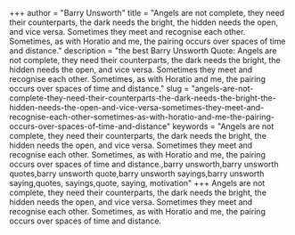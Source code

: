 +++
author = "Barry Unsworth"
title = "Angels are not complete, they need their counterparts, the dark needs the bright, the hidden needs the open, and vice versa. Sometimes they meet and recognise each other. Sometimes, as with Horatio and me, the pairing occurs over spaces of time and distance."
description = "the best Barry Unsworth Quote: Angels are not complete, they need their counterparts, the dark needs the bright, the hidden needs the open, and vice versa. Sometimes they meet and recognise each other. Sometimes, as with Horatio and me, the pairing occurs over spaces of time and distance."
slug = "angels-are-not-complete-they-need-their-counterparts-the-dark-needs-the-bright-the-hidden-needs-the-open-and-vice-versa-sometimes-they-meet-and-recognise-each-other-sometimes-as-with-horatio-and-me-the-pairing-occurs-over-spaces-of-time-and-distance"
keywords = "Angels are not complete, they need their counterparts, the dark needs the bright, the hidden needs the open, and vice versa. Sometimes they meet and recognise each other. Sometimes, as with Horatio and me, the pairing occurs over spaces of time and distance.,barry unsworth,barry unsworth quotes,barry unsworth quote,barry unsworth sayings,barry unsworth saying,quotes, sayings,quote, saying, motivation"
+++
Angels are not complete, they need their counterparts, the dark needs the bright, the hidden needs the open, and vice versa. Sometimes they meet and recognise each other. Sometimes, as with Horatio and me, the pairing occurs over spaces of time and distance.
